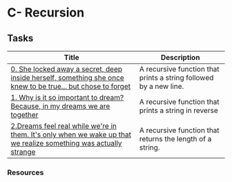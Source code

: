 # C- Recursion

## Tasks

Title | Description
----- | -----------
[0. She locked away a secret, deep inside herself, something she once knew to be true... but chose to forget](./0-puts_recursion.c) | A recursive function that prints a string followed by a new line.
[1. Why is it so important to dream? Because, in my dreams we are together](1-print_rev_recursion.c) | A recursive function that prints a string in reverse
[2.Dreams feel real while we're in them. It's only when we wake up that we realize something was actually strange](2-strlen_recursion.c) | A recursive function that returns the length of a string.

### Resources
